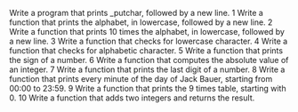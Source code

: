 Write a program that prints _putchar, followed by a new line.
1 Write a function that prints the alphabet, in lowercase, followed by a new line.
2 Write a function that prints 10 times the alphabet, in lowercase, followed by a new line.
3 Write a function that checks for lowercase character. 
4 Write a function that checks for alphabetic character. 
5 Write a function that prints the sign of a number.
6 Write a function that computes the absolute value of an integer.
7 Write a function that prints the last digit of a number.
8 Write a function that prints every minute of the day of Jack Bauer, starting from 00:00 to 23:59.
9 Write a function that prints the 9 times table, starting with 0.
10 Write a function that adds two integers and returns the result.
